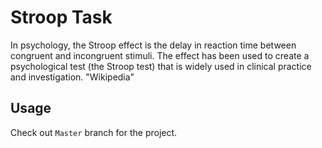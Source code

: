 # Stroop Task
In psychology, the Stroop effect is the delay in reaction time between congruent and incongruent stimuli. The effect has been used to create a psychological test (the Stroop test) that is widely used in clinical practice and investigation.
"Wikipedia"

## Usage
Check out `Master` branch for the project.
